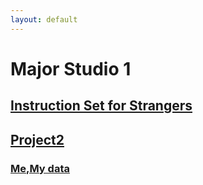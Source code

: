 ```yaml
---
layout: default
---
```


# Major Studio 1
## [Instruction Set for Strangers](./pro1.html)
## [Project2](./project2.html)
###  [Me,My data](./Me,%20My%20data.html)
